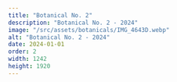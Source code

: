 ```yaml
---
title: "Botanical No. 2"
description: "Botanical No. 2 - 2024"
image: "/src/assets/botanicals/IMG_4643D.webp"
alt: "Botanical No. 2 - 2024"
date: 2024-01-01
order: 2
width: 1242
height: 1920
---
```

